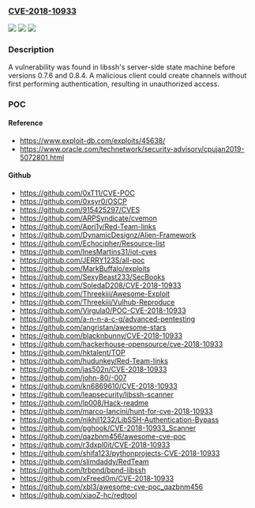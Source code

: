 ### [CVE-2018-10933](https://cve.mitre.org/cgi-bin/cvename.cgi?name=CVE-2018-10933)
![](https://img.shields.io/static/v1?label=Product&message=libssh&color=blue)
![](https://img.shields.io/static/v1?label=Version&message=n%2Fa&color=blue)
![](https://img.shields.io/static/v1?label=Vulnerability&message=CWE-592&color=brighgreen)

### Description

A vulnerability was found in libssh's server-side state machine before versions 0.7.6 and 0.8.4. A malicious client could create channels without first performing authentication, resulting in unauthorized access.

### POC

#### Reference
- https://www.exploit-db.com/exploits/45638/
- https://www.oracle.com/technetwork/security-advisory/cpujan2019-5072801.html

#### Github
- https://github.com/0xT11/CVE-POC
- https://github.com/0xsyr0/OSCP
- https://github.com/915425297/CVES
- https://github.com/ARPSyndicate/cvemon
- https://github.com/Apri1y/Red-Team-links
- https://github.com/DynamicDesignz/Alien-Framework
- https://github.com/Echocipher/Resource-list
- https://github.com/InesMartins31/iot-cves
- https://github.com/JERRY123S/all-poc
- https://github.com/MarkBuffalo/exploits
- https://github.com/SexyBeast233/SecBooks
- https://github.com/SoledaD208/CVE-2018-10933
- https://github.com/Threekiii/Awesome-Exploit
- https://github.com/Threekiii/Vulhub-Reproduce
- https://github.com/Virgula0/POC-CVE-2018-10933
- https://github.com/a-n-n-a-c-g/advanced-pentesting
- https://github.com/angristan/awesome-stars
- https://github.com/blacknbunny/CVE-2018-10933
- https://github.com/hackerhouse-opensource/cve-2018-10933
- https://github.com/hktalent/TOP
- https://github.com/hudunkey/Red-Team-links
- https://github.com/jas502n/CVE-2018-10933
- https://github.com/john-80/-007
- https://github.com/kn6869610/CVE-2018-10933
- https://github.com/leapsecurity/libssh-scanner
- https://github.com/lp008/Hack-readme
- https://github.com/marco-lancini/hunt-for-cve-2018-10933
- https://github.com/nikhil1232/LibSSH-Authentication-Bypass
- https://github.com/pghook/CVE-2018-10933_Scanner
- https://github.com/qazbnm456/awesome-cve-poc
- https://github.com/r3dxpl0it/CVE-2018-10933
- https://github.com/shifa123/pythonprojects-CVE-2018-10933
- https://github.com/slimdaddy/RedTeam
- https://github.com/trbpnd/bpnd-libssh
- https://github.com/xFreed0m/CVE-2018-10933
- https://github.com/xbl3/awesome-cve-poc_qazbnm456
- https://github.com/xiaoZ-hc/redtool

